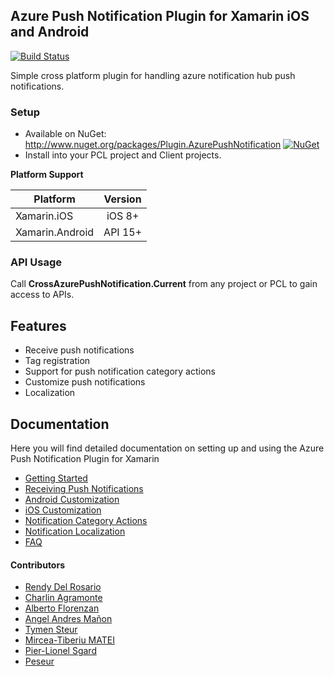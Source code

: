 ## Azure Push Notification Plugin for Xamarin iOS and Android

[![Build Status](https://dev.azure.com/CrossGeeks/Plugins/_apis/build/status/AzurePushNotification%20Plugin%20CI%20Pipeline?branchName=master)](https://dev.azure.com/CrossGeeks/Plugins/_build/latest?definitionId=10&branchName=master)

Simple cross platform plugin for handling azure notification hub push notifications.

### Setup
* Available on NuGet: http://www.nuget.org/packages/Plugin.AzurePushNotification [![NuGet](https://img.shields.io/nuget/v/Plugin.AzurePushNotification.svg?label=NuGet)](https://www.nuget.org/packages/Plugin.AzurePushNotification/)
* Install into your PCL project and Client projects.

**Platform Support**

|Platform|Version|
| ------------------- | :------------------: |
|Xamarin.iOS|iOS 8+|
|Xamarin.Android|API 15+|

### API Usage

Call **CrossAzurePushNotification.Current** from any project or PCL to gain access to APIs.

## Features

- Receive push notifications
- Tag registration
- Support for push notification category actions
- Customize push notifications
- Localization


## Documentation

Here you will find detailed documentation on setting up and using the Azure Push Notification Plugin for Xamarin

* [Getting Started](docs/GettingStarted.md)
* [Receiving Push Notifications](docs/ReceivingNotifications.md)
* [Android Customization](docs/AndroidCustomization.md)
* [iOS Customization](docs/iOSCustomization.md)
* [Notification Category Actions](docs/NotificationActions.md)
* [Notification Localization](docs/LocalizedPushNotifications.md)
* [FAQ](docs/FAQ.md)

#### Contributors

* [Rendy Del Rosario](https://github.com/rdelrosario)
* [Charlin Agramonte](https://github.com/char0394)
* [Alberto Florenzan](https://github.com/aflorenzan)
* [Angel Andres Mañon](https://github.com/AngelAndresM)
* [Tymen Steur](https://github.com/TymenSteur)
* [Mircea-Tiberiu MATEI](https://github.com/matei-tm)
* [Pier-Lionel Sgard](https://github.com/plsgard)
* [Peseur](https://github.com/Peseur)
